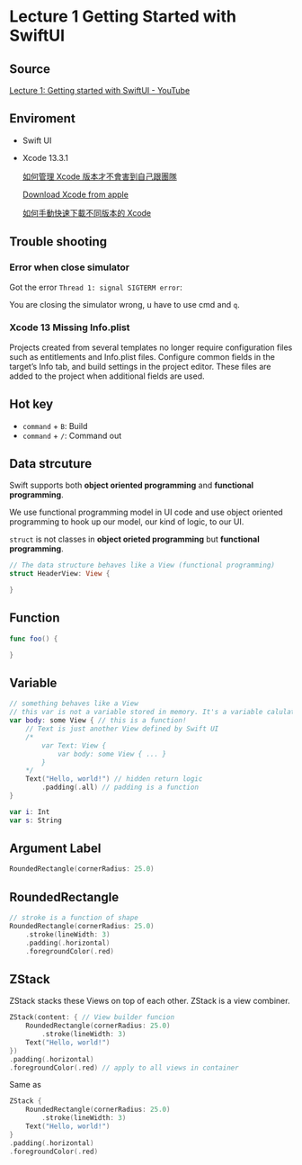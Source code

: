 # Lecture 1 Getting Started with SwiftUI

## Source

[Lecture 1: Getting started with SwiftUI - YouTube](https://www.youtube.com/watch?v=bqu6BquVi2M)

## Enviroment

- Swift UI

- Xcode 13.3.1
  
  [如何管理 Xcode 版本才不會害到自己跟團隊](https://13h.tw/2019/11/01/manage-xcode-versions.html)
  
  [Download Xcode from apple](https://developer.apple.com/download/all/?q=xcode)
  
  [如何手動快速下載不同版本的 Xcode](https://blog.poychang.net/manually-download-multiple-versions-of-xcode/)

## Trouble shooting

### Error when close simulator

Got the error `Thread 1: signal SIGTERM error`:

You are closing the simulator wrong, u have to use cmd and `q`.

### Xcode 13 Missing Info.plist

Projects created from several templates no longer require configuration files such as entitlements and Info.plist files. Configure common fields in the target’s Info tab, and build settings in the project editor. These files are added to the project when additional fields are used.

## Hot key

- `command` + `B`: Build
- `command` + `/`: Command out

## Data strcuture

Swift supports both **object oriented programming** and **functional programming**.

We use functional programming model in UI code and use object oriented programming to hook up our model, our kind of logic, to our UI.

`struct` is not classes in **object orieted programming** but **functional programming**.

```swift
// The data structure behaves like a View (functional programming)
struct HeaderView: View {

}
```

## Function

```swift
func foo() {

}
```

## Variable

```swift
// something behaves like a View
// this var is not a variable stored in memory. It's a variable calulated by executing this function
var body: some View { // this is a function!
    // Text is just another View defined by Swift UI
    /*
        var Text: View {
            var body: some View { ... }
        }
    */
    Text("Hello, world!") // hidden return logic
        .padding(.all) // padding is a function
}

var i: Int
var s: String
```

## Argument Label

```swift
RoundedRectangle(cornerRadius: 25.0)
```

## RoundedRectangle

```swift
// stroke is a function of shape
RoundedRectangle(cornerRadius: 25.0)
    .stroke(lineWidth: 3)
    .padding(.horizontal)
    .foregroundColor(.red)
```

## ZStack

ZStack stacks these Views on top of each other. ZStack is a view combiner.

```swift
ZStack(content: { // View builder funcion
    RoundedRectangle(cornerRadius: 25.0)
        .stroke(lineWidth: 3)
    Text("Hello, world!")
})
.padding(.horizontal)
.foregroundColor(.red) // apply to all views in container
```

Same as

```swift
ZStack {
    RoundedRectangle(cornerRadius: 25.0)
        .stroke(lineWidth: 3)
    Text("Hello, world!")
}
.padding(.horizontal)
.foregroundColor(.red)
```
